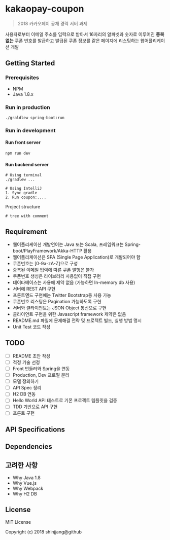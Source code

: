 # kakaopay-coupon
> 2018 카카오페이 공채 경력 서버 과제

사용자로부터 이메일 주소를 입력으로 받아서 16자리의 알파벳과 숫자로 이루어진 **중복없는** 쿠폰 번호를 발급하고 발급된 쿠폰 정보를 같은 페이지에 리스팅하는 웹어플리케이션 개발

## Getting Started

### Prerequisites
- NPM
- Java 1.8.x

### Run in production 
```
./graldlew spring-boot:run
```

### Run in development
#### Run front server 
```
npm run dev
```

#### Run backend server
```
# Using terminal
./gradlew ...

# Using IntelliJ
1. Sync gradle
2. Run coupon:....
``` 

Project structure
```
# tree with comment
```

## Requirement
* 웹어플리케이션 개발언어는 Java 또는 Scala, 프레임워크는 Spring-boot/PlayFramework/Akka-HTTP 활용
* 웹어플리케이션은 SPA (Single Page Application)로 개발되어야 함
* 쿠폰번호는 [0-9a-zA-Z]으로 구성
* 중복된 이메일 입력에 따른 쿠폰 발행은 불가 
* 쿠폰번호 생성은 라이브러리 사용없이 직접 구현
* 데이타베이스는 사용에 제약 없음 (가능하면 In-memory db 사용)
* 서버에 REST API 구현
* 프론트엔드 구현에는 Twitter Bootstrap등 사용 가능 
* 쿠폰번호 리스팅은 Pagination 가능하도록 구현
* 서버와 클라이언트는 JSON Object 통신으로 구현
* 클라이언트 구현을 위한 Javascript framework 제약은 없음
* README.md 파일에 문제해결 전략 및 프로젝트 빌드, 실행 방법 명시 
* Unit Test 코드 작성 

## TODO
- [ ] README 초안 작성
- [ ] 적정 기술 선정
- [ ] Front 번들러와 Spring을 연동
- [ ] Production, Dev 프로필 분리
- [ ] 모델 정의하기
- [ ] API Spec 정리
- [ ] H2 DB 연동
- [ ] Hello World API 테스트로 기폰 프로젝트 템플릿을 검증
- [ ] TDD 기반으로 API 구현
- [ ] 프론트 구현

## API Specifications

## Dependencies

## 고려한 사항
- Why Java 1.8 
- Why Vue.js
- Why Webpack
- Why H2 DB

## License
MIT License

Copyright (c) 2018 shinjjang@github